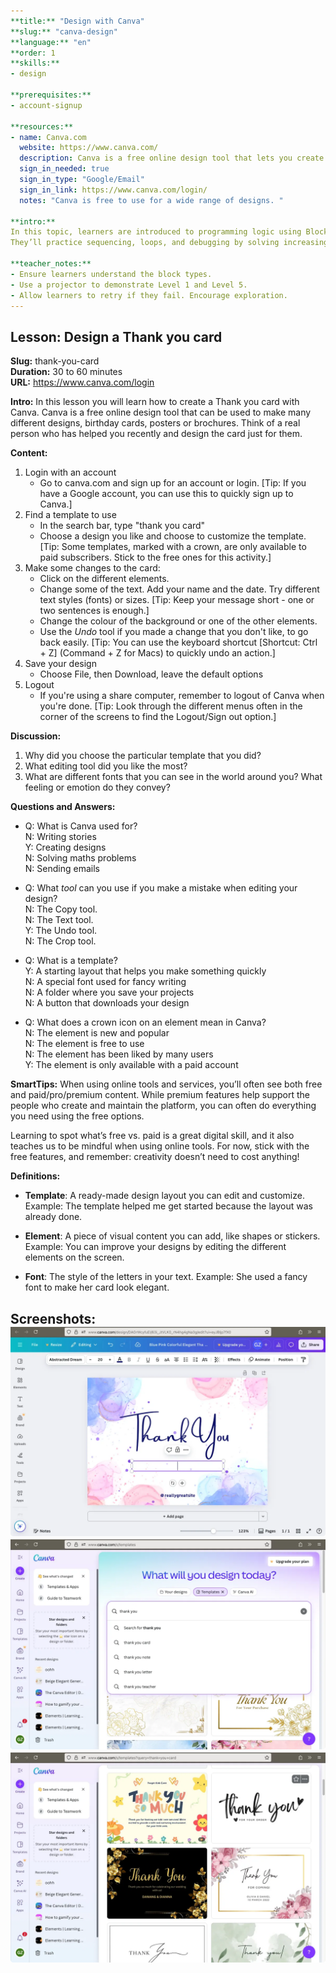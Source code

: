 ```yaml
---
**title:** "Design with Canva"  
**slug:** "canva-design"  
**language:** "en"  
**order: 1  
**skills:**  
- design  

**prerequisites:**  
- account-signup

**resources:**
- name: Canva.com  
  website: https://www.canva.com/  
  description: Canva is a free online design tool that lets you create posters, cards, and other graphics easily.
  sign_in_needed: true  
  sign_in_type: "Google/Email"  
  sign_in_link: https://www.canva.com/login/  
  notes: "Canva is free to use for a wide range of designs. "  

**intro:**  
In this topic, learners are introduced to programming logic using Blockly's maze puzzles.
They’ll practice sequencing, loops, and debugging by solving increasingly complex mazes.

**teacher_notes:**    
- Ensure learners understand the block types.
- Use a projector to demonstrate Level 1 and Level 5.
- Allow learners to retry if they fail. Encourage exploration.
---
```


## Lesson: Design a Thank you card

**Slug:** thank-you-card  
**Duration:** 30 to 60 minutes  
**URL:** https://www.canva.com/login  

**Intro:**
In this lesson you will learn how to create a Thank you card with Canva. Canva is a free online design tool that can be used to make many different designs, birthday cards, posters or brochures.
Think of a real person who has helped you recently and design the card just for them.

**Content:**
1. Login with an account
    - Go to canva.com and sign up for an account or login. [Tip: If you have a Google account, you can use this to quickly sign up to Canva.]
2. Find a template to use
    - In the search bar, type "thank you card"
    - Choose a design you like and choose to customize the template. [Tip: Some templates, marked with a crown, are only available to paid subscribers. Stick to the free ones for this activity.]
3. Make some changes to the card:
    - Click on the different elements.
    - Change some of the text. Add your name and the date. Try different text styles (fonts) or sizes. [Tip: Keep your message short - one or two sentences is enough.]
    - Change the colour of the background or one of the other elements.
    - Use the *Undo* tool if you made a change that you don't like, to go back easily. [Tip: You can use the keyboard shortcut [Shortcut: Ctrl + Z] (Command + Z for Macs) to quickly undo an action.]
4. Save your design
    - Choose File, then Download, leave the default options
5. Logout
    - If you're using a share computer, remember to logout of Canva when you're done. [Tip: Look through the different menus often in the corner of the screens to find the Logout/Sign out option.]

**Discussion:**
1. Why did you choose the particular template that you did?
2. What editing tool did you like the most?
3. What are different fonts that you can see in the world around you? What feeling or emotion do they convey?

**Questions and Answers:**
- Q: What is Canva used for?  
N: Writing stories  
Y: Creating designs  
N: Solving maths problems  
N: Sending emails  

- Q: What *tool* can you use if you make a mistake when editing your design?  
N: The Copy tool.  
N: The Text tool.  
Y: The Undo tool.  
N: The Crop tool.  

- Q: What is a template?  
Y: A starting layout that helps you make something quickly  
N: A special font used for fancy writing  
N: A folder where you save your projects  
N: A button that downloads your design  

- Q: What does a crown icon on an element mean in Canva?  
N: The element is new and popular  
N: The element is free to use  
N: The element has been liked by many users  
Y: The element is only available with a paid account  

**SmartTips:**
When using online tools and services, you’ll often see both free and paid/pro/premium content. While premium features help support the people who create and maintain the platform, you can often do everything you need using the free options.

Learning to spot what’s free vs. paid is a great digital skill, and it also teaches us to be mindful when using online tools. For now, stick with the free features, and remember: creativity doesn’t need to cost anything!

**Definitions:**
- **Template**: A ready-made design layout you can edit and customize.
  Example: The template helped me get started because the layout was already done.

- **Element**: A piece of visual content you can add, like shapes or stickers.
  Example: You can improve your designs by editing the different elements on the screen.

- **Font**: The style of the letters in your text.
  Example: She used a fancy font to make her card look elegant.

**Screenshots:**
![canva-thank-you-card-edit-design.webp](./screenshots/canva-thank-you-card-edit-design.webp)
![canva-thank-you-card-search-design.webp](./screenshots/canva-thank-you-card-search-design.webp)
![canva-thank-you-card-search-result.webp](./screenshots/canva-thank-you-card-search-result.webp)
---
